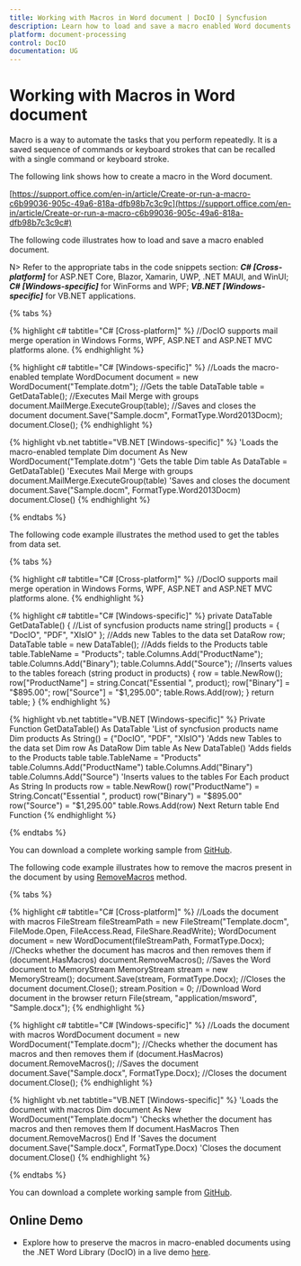 ```yaml
---
title: Working with Macros in Word document | DocIO | Syncfusion
description: Learn how to load and save a macro enabled Word documents and remove macros from Word document using the .NET Word (DocIO) library.
platform: document-processing
control: DocIO
documentation: UG
---
```

# Working with Macros in Word document

Macro is a way to automate the tasks that you perform repeatedly. It is a saved sequence of commands or keyboard strokes that can be recalled with a single command or keyboard stroke. 

The following link shows how to create a macro in the Word document.

[https://support.office.com/en-in/article/Create-or-run-a-macro-c6b99036-905c-49a6-818a-dfb98b7c3c9c](https://support.office.com/en-in/article/Create-or-run-a-macro-c6b99036-905c-49a6-818a-dfb98b7c3c9c#)

The following code illustrates how to load and save a macro enabled document.

N> Refer to the appropriate tabs in the code snippets section: ***C# [Cross-platform]*** for ASP.NET Core, Blazor, Xamarin, UWP, .NET MAUI, and WinUI; ***C# [Windows-specific]*** for WinForms and WPF; ***VB.NET [Windows-specific]*** for VB.NET applications.

{% tabs %}

{% highlight c# tabtitle="C# [Cross-platform]" %}
//DocIO supports mail merge operation in Windows Forms, WPF, ASP.NET and ASP.NET MVC platforms alone.
{% endhighlight %}

{% highlight c# tabtitle="C# [Windows-specific]" %}
//Loads the macro-enabled template
WordDocument document = new WordDocument("Template.dotm");
//Gets the table
DataTable table = GetDataTable();
//Executes Mail Merge with groups
document.MailMerge.ExecuteGroup(table);
//Saves and closes the document
document.Save("Sample.docm", FormatType.Word2013Docm);
document.Close();
{% endhighlight %}

{% highlight vb.net tabtitle="VB.NET [Windows-specific]" %}
'Loads the macro-enabled template
Dim document As New WordDocument("Template.dotm")
'Gets the table
Dim table As DataTable = GetDataTable()
'Executes Mail Merge with groups
document.MailMerge.ExecuteGroup(table)
'Saves and closes the document
document.Save("Sample.docm", FormatType.Word2013Docm)
document.Close()
{% endhighlight %}

{% endtabs %}

The following code example illustrates the method used to get the tables from data set.

{% tabs %}

{% highlight c# tabtitle="C# [Cross-platform]" %}
//DocIO supports mail merge operation in Windows Forms, WPF, ASP.NET and ASP.NET MVC platforms alone.
{% endhighlight %}

{% highlight c# tabtitle="C# [Windows-specific]" %}
private DataTable GetDataTable()
{
    //List of syncfusion products name
    string[] products = { "DocIO", "PDF", "XlsIO" };
    //Adds new Tables to the data set
    DataRow row;
    DataTable table = new DataTable();
    //Adds fields to the Products table
    table.TableName = "Products";
    table.Columns.Add("ProductName");
    table.Columns.Add("Binary");
    table.Columns.Add("Source");
    //Inserts values to the tables
    foreach (string product in products)
    {
        row = table.NewRow();
        row["ProductName"] = string.Concat("Essential ", product);
        row["Binary"] = "$895.00";
        row["Source"] = "$1,295.00";
        table.Rows.Add(row);
    }
    return table;
}
{% endhighlight %}

{% highlight vb.net tabtitle="VB.NET [Windows-specific]" %}
Private Function GetDataTable() As DataTable
    'List of syncfusion products name
    Dim products As String() = {"DocIO", "PDF", "XlsIO"}
    'Adds new Tables to the data set
    Dim row As DataRow
    Dim table As New DataTable()
    'Adds fields to the Products table
    table.TableName = "Products"
    table.Columns.Add("ProductName")
    table.Columns.Add("Binary")
    table.Columns.Add("Source")
    'Inserts values to the tables
    For Each product As String In products
        row = table.NewRow()
        row("ProductName") = String.Concat("Essential ", product)
        row("Binary") = "$895.00"
        row("Source") = "$1,295.00"
        table.Rows.Add(row)
    Next
    Return table
End Function
{% endhighlight %}

{% endtabs %}

You can download a complete working sample from [GitHub](https://github.com/SyncfusionExamples/DocIO-Examples/tree/main/Macros/Open-and-save-macro-enabled-document).

The following code example illustrates how to remove the macros present in the document by using [RemoveMacros](https://help.syncfusion.com/cr/document-processing/Syncfusion.DocIO.DLS.WordDocument.html#Syncfusion_DocIO_DLS_WordDocument_RemoveMacros) method.

{% tabs %}

{% highlight c# tabtitle="C# [Cross-platform]" %}
//Loads the document with macros
FileStream fileStreamPath = new FileStream("Template.docm", FileMode.Open, FileAccess.Read, FileShare.ReadWrite);
WordDocument document = new WordDocument(fileStreamPath, FormatType.Docx);
//Checks whether the document has macros and then removes them
if (document.HasMacros)
    document.RemoveMacros();
//Saves the Word document to MemoryStream
MemoryStream stream = new MemoryStream();
document.Save(stream, FormatType.Docx);
//Closes the document
document.Close();
stream.Position = 0;
//Download Word document in the browser
return File(stream, "application/msword", "Sample.docx");
{% endhighlight %}

{% highlight c# tabtitle="C# [Windows-specific]" %}
//Loads the document with macros
WordDocument document = new WordDocument("Template.docm");
//Checks whether the document has macros and then removes them
if (document.HasMacros)
    document.RemoveMacros();
//Saves the document
document.Save("Sample.docx", FormatType.Docx);
//Closes the document
document.Close();
{% endhighlight %}

{% highlight vb.net tabtitle="VB.NET [Windows-specific]" %}
'Loads the document with macros
Dim document As New WordDocument("Template.docm")
'Checks whether the document has macros and then removes them
If document.HasMacros Then
    document.RemoveMacros()
End If
'Saves the document
document.Save("Sample.docx", FormatType.Docx)
'Closes the document
document.Close()
{% endhighlight %}

{% endtabs %}

You can download a complete working sample from [GitHub](https://github.com/SyncfusionExamples/DocIO-Examples/tree/main/Macros/Remove-macros-in-document).

## Online Demo

* Explore how to preserve the macros in macro-enabled documents using the .NET Word Library (DocIO) in a live demo [here](https://ej2aspnetcore.azurewebsites.net/aspnetcore/word/macropreservation#/material3).
